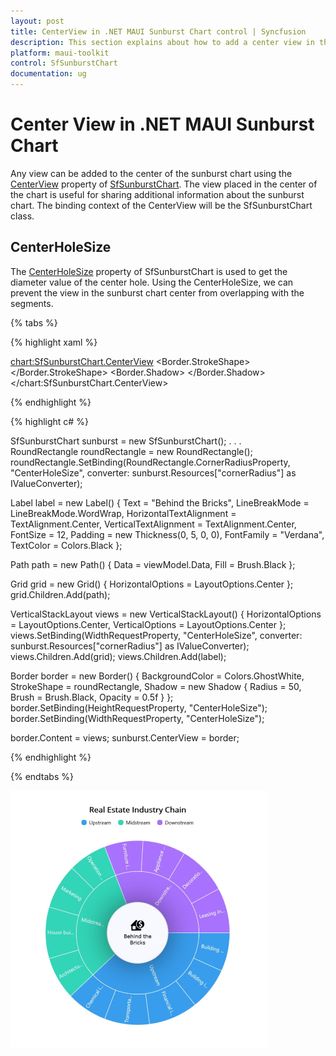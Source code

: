 ```yaml
---
layout: post
title: CenterView in .NET MAUI Sunburst Chart control | Syncfusion
description: This section explains about how to add a center view in the Syncfusion<sup>®</sup> .NET MAUI Sunburst Chart control.
platform: maui-toolkit
control: SfSunburstChart
documentation: ug
---
```


# Center View in .NET MAUI Sunburst Chart 

Any view can be added to the center of the sunburst chart using the [CenterView](https://help.syncfusion.com/cr/maui/Syncfusion.Maui.SunburstChart.SfSunburstChart.html#Syncfusion_Maui_SunburstChart_SfSunburstChart_CenterView) property of [SfSunburstChart](https://help.syncfusion.com/cr/maui/Syncfusion.Maui.SunburstChart.SfSunburstChart.html). The view placed in the center of the chart is useful for sharing additional information about the sunburst chart. The binding context of the CenterView will be the SfSunburstChart class.

## CenterHoleSize

The [CenterHoleSize](https://help.syncfusion.com/cr/maui/Syncfusion.Maui.SunburstChart.SfSunburstChart.html#Syncfusion_Maui_SunburstChart_SfSunburstChart_CenterHoleSize) property of SfSunburstChart is used to get the diameter value of the center hole. Using the CenterHoleSize, we can prevent the view in the sunburst chart center from overlapping with the segments.

{% tabs %}

{% highlight xaml %}

<chart:SfSunburstChart.CenterView>
    <Border x:Name="border" HeightRequest="{Binding CenterHoleSize}" 
            WidthRequest="{Binding CenterHoleSize}" BackgroundColor="GhostWhite">
        <Border.StrokeShape>
            <RoundRectangle CornerRadius="{Binding CenterHoleSize,Converter={StaticResource cornerRadius}}"/>
        </Border.StrokeShape>
        <Border.Shadow>
            <Shadow Brush="Black" Opacity="0.5" 
                    Radius="50"/>
        </Border.Shadow>
        <VerticalStackLayout WidthRequest="{Binding CenterHoleSize,Converter={StaticResource cornerRadius}}"
                             HorizontalOptions="Center" VerticalOptions="Center">
            <Grid HorizontalOptions="Center">
                <Path Data="{StaticResource PathData}" Fill="Black"/>
            </Grid>
            <Label LineBreakMode="WordWrap" WidthRequest="{Binding CenterHoleSize,Converter={StaticResource cornerRadius}}" 
                   Text="Behind the Bricks" TextColor="Black" FontSize="12" Padding="0,5,0,0"
                   VerticalTextAlignment="Center" HorizontalTextAlignment="Center" FontFamily="Verdana"
                   HorizontalOptions="CenterAndExpand"/> 
        </VerticalStackLayout>
    </Border>
</chart:SfSunburstChart.CenterView>

{% endhighlight %}

{% highlight c# %}

SfSunburstChart sunburst = new SfSunburstChart();
. . .      
RoundRectangle roundRectangle = new RoundRectangle();
roundRectangle.SetBinding(RoundRectangle.CornerRadiusProperty, "CenterHoleSize", converter: sunburst.Resources["cornerRadius"] as IValueConverter);

Label label = new Label()
{
    Text = "Behind the Bricks",
    LineBreakMode = LineBreakMode.WordWrap,
    HorizontalTextAlignment = TextAlignment.Center,
    VerticalTextAlignment = TextAlignment.Center,
    FontSize = 12,
    Padding = new Thickness(0, 5, 0, 0),
    FontFamily = "Verdana",
    TextColor = Colors.Black
};

Path path = new Path()
{
    Data = viewModel.Data,
    Fill = Brush.Black
};

Grid grid = new Grid()
{
    HorizontalOptions = LayoutOptions.Center
};
grid.Children.Add(path);

VerticalStackLayout views = new VerticalStackLayout()
{
    HorizontalOptions = LayoutOptions.Center,
    VerticalOptions = LayoutOptions.Center
};
views.SetBinding(WidthRequestProperty, "CenterHoleSize", converter: sunburst.Resources["cornerRadius"] as IValueConverter);
views.Children.Add(grid);
views.Children.Add(label);

Border border = new Border()
{
    BackgroundColor = Colors.GhostWhite,
    StrokeShape = roundRectangle,
    Shadow = new Shadow { Radius = 50, Brush = Brush.Black, Opacity = 0.5f }
};
border.SetBinding(HeightRequestProperty, "CenterHoleSize");
border.SetBinding(WidthRequestProperty, "CenterHoleSize");

border.Content = views;
sunburst.CenterView = border;

{% endhighlight %}

{% endtabs %}

![Center view in MAUI Sunburst Chart.](Center_view_images/maui_centre_view_ouput_image.png)